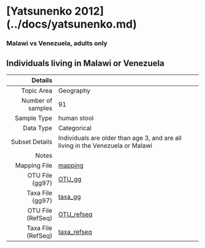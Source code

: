 # [Yatsunenko 2012] (../docs/yatsunenko.md)

### Malawi vs Venezuela, adults only
## Individuals living in Malawi or Venezuela

| Details        |             |
| -------------: |-------------|
| Topic Area | Geography
| Number of samples | 91
| Sample Type | human stool
| Data Type | Categorical
| Subset Details | Individuals are older than age 3, and are all living in the Venezuela or Malawi
| Notes | 
| Mapping File | [mapping]( ../datasets/yatsunenko/mapping-malawi-venezuela.txt)
| OTU File (gg97) | [OTU_gg]( ../datasets/yatsunenko/gg/otutable.txt)
| Taxa File (gg97) | [taxa_gg]( ../datasets/yatsunenko/gg/taxatable.txt)
| OTU File (RefSeq) | [OTU_refseq]( ../datasets/yatsunenko/refseq/otutable.txt)
| Taxa File (RefSeq) | [taxa_refseq]( ../datasets/yatsunenko/refseq/taxatable.txt)